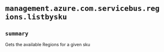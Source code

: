 # `management.azure.com.servicebus.regions.listbysku`

## `summary`
Gets the available Regions for a given sku



